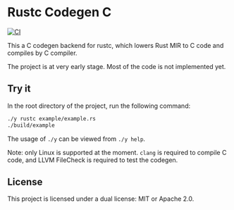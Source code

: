 # Rustc Codegen C

[![CI](https://github.com/Wybxc/rustc_codegen_c/actions/workflows/ci.yml/badge.svg)](https://github.com/Wybxc/rustc_codegen_c/actions/workflows/ci.yml)

This a C codegen backend for rustc, which lowers Rust MIR to C code and compiles
by C compiler.

The project is at very early stage. Most of the code is not implemented yet.

## Try it

In the root directory of the project, run the following command:

```bash
./y rustc example/example.rs
./build/example
```

The usage of `./y` can be viewed from `./y help`.

Note: only Linux is supported at the moment. `clang` is required to compile C code, 
and LLVM FileCheck is required to test the codegen.

## License

This project is licensed under a dual license: MIT or Apache 2.0.
